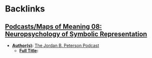 
# Backlinks
## [Podcasts/Maps of Meaning 08: Neuropsychology of Symbolic Representation](<Podcasts/Maps of Meaning 08: Neuropsychology of Symbolic Representation.md>)
- **[Author(s)](<Author(s).md>):** [The Jordan B. Peterson Podcast](<The Jordan B. Peterson Podcast.md>)
    - **[Full Title](<Full Title.md>):**

